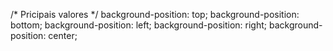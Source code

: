 /* Pricipais valores */
background-position: top;
background-position: bottom;
background-position: left;
background-position: right;
background-position: center;